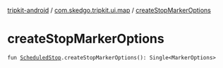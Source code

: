 [tripkit-android](../index.md) / [com.skedgo.tripkit.ui.map](index.md) / [createStopMarkerOptions](./create-stop-marker-options.md)

# createStopMarkerOptions

`fun `[`ScheduledStop`](../com.skedgo.android.common.model/-scheduled-stop/index.md)`.createStopMarkerOptions(): Single<MarkerOptions>`